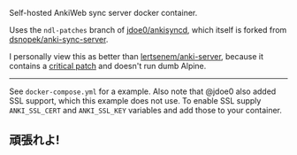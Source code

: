 Self-hosted AnkiWeb sync server docker container.

Uses the `ndl-patches` branch of [jdoe0/ankisyncd](https://github.com/jdoe0/ankisyncd/tree/ndl-patches),
which itself is forked from [dsnopek/anki-sync-server](https://github.com/dsnopek/anki-sync-server).

I personally view this as better than [lertsenem/anki-server](https://hub.docker.com/r/lertsenem/anki-server/),
because it contains a [critical patch](https://github.com/dsnopek/anki-sync-server/issues/47#issuecomment-256486714)
and doesn't run dumb Alpine.

---

See `docker-compose.yml` for a example. Also note that @jdoe0 also added SSL support, which this example does not use.
To enable SSL supply `ANKI_SSL_CERT` and `ANKI_SSL_KEY` variables and add those to your container.

## 頑張れよ!
